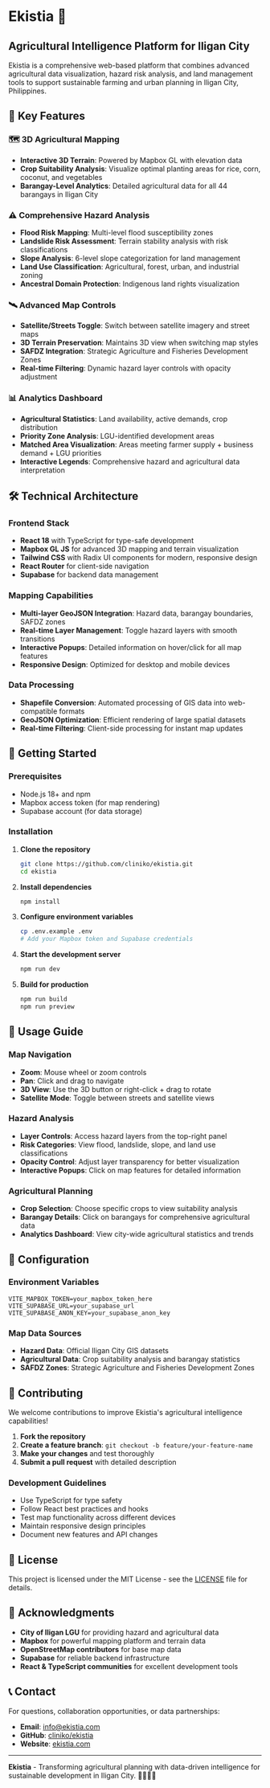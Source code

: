 # Ekistia 🌾

## Agricultural Intelligence Platform for Iligan City

Ekistia is a comprehensive web-based platform that combines advanced agricultural data visualization, hazard risk analysis, and land management tools to support sustainable farming and urban planning in Iligan City, Philippines.

## 🌟 Key Features

### 🗺️ **3D Agricultural Mapping**
- **Interactive 3D Terrain**: Powered by Mapbox GL with elevation data
- **Crop Suitability Analysis**: Visualize optimal planting areas for rice, corn, coconut, and vegetables
- **Barangay-Level Analytics**: Detailed agricultural data for all 44 barangays in Iligan City

### ⚠️ **Comprehensive Hazard Analysis**
- **Flood Risk Mapping**: Multi-level flood susceptibility zones
- **Landslide Risk Assessment**: Terrain stability analysis with risk classifications
- **Slope Analysis**: 6-level slope categorization for land management
- **Land Use Classification**: Agricultural, forest, urban, and industrial zoning
- **Ancestral Domain Protection**: Indigenous land rights visualization

### 🛰️ **Advanced Map Controls**
- **Satellite/Streets Toggle**: Switch between satellite imagery and street maps
- **3D Terrain Preservation**: Maintains 3D view when switching map styles
- **SAFDZ Integration**: Strategic Agriculture and Fisheries Development Zones
- **Real-time Filtering**: Dynamic hazard layer controls with opacity adjustment

### 📊 **Analytics Dashboard**
- **Agricultural Statistics**: Land availability, active demands, crop distribution
- **Priority Zone Analysis**: LGU-identified development areas
- **Matched Area Visualization**: Areas meeting farmer supply + business demand + LGU priorities
- **Interactive Legends**: Comprehensive hazard and agricultural data interpretation

## 🛠️ Technical Architecture

### **Frontend Stack**
- **React 18** with TypeScript for type-safe development
- **Mapbox GL JS** for advanced 3D mapping and terrain visualization
- **Tailwind CSS** with Radix UI components for modern, responsive design
- **React Router** for client-side navigation
- **Supabase** for backend data management

### **Mapping Capabilities**
- **Multi-layer GeoJSON Integration**: Hazard data, barangay boundaries, SAFDZ zones
- **Real-time Layer Management**: Toggle hazard layers with smooth transitions
- **Interactive Popups**: Detailed information on hover/click for all map features
- **Responsive Design**: Optimized for desktop and mobile devices

### **Data Processing**
- **Shapefile Conversion**: Automated processing of GIS data into web-compatible formats
- **GeoJSON Optimization**: Efficient rendering of large spatial datasets
- **Real-time Filtering**: Client-side processing for instant map updates

## 🚀 Getting Started

### Prerequisites
- Node.js 18+ and npm
- Mapbox access token (for map rendering)
- Supabase account (for data storage)

### Installation

1. **Clone the repository**
   ```bash
   git clone https://github.com/cliniko/ekistia.git
   cd ekistia
   ```

2. **Install dependencies**
   ```bash
   npm install
   ```

3. **Configure environment variables**
   ```bash
   cp .env.example .env
   # Add your Mapbox token and Supabase credentials
   ```

4. **Start the development server**
   ```bash
   npm run dev
   ```

5. **Build for production**
   ```bash
   npm run build
   npm run preview
   ```

## 📱 Usage Guide

### **Map Navigation**
- **Zoom**: Mouse wheel or zoom controls
- **Pan**: Click and drag to navigate
- **3D View**: Use the 3D button or right-click + drag to rotate
- **Satellite Mode**: Toggle between streets and satellite views

### **Hazard Analysis**
- **Layer Controls**: Access hazard layers from the top-right panel
- **Risk Categories**: View flood, landslide, slope, and land use classifications
- **Opacity Control**: Adjust layer transparency for better visualization
- **Interactive Popups**: Click on map features for detailed information

### **Agricultural Planning**
- **Crop Selection**: Choose specific crops to view suitability analysis
- **Barangay Details**: Click on barangays for comprehensive agricultural data
- **Analytics Dashboard**: View city-wide agricultural statistics and trends

## 🔧 Configuration

### **Environment Variables**
```env
VITE_MAPBOX_TOKEN=your_mapbox_token_here
VITE_SUPABASE_URL=your_supabase_url
VITE_SUPABASE_ANON_KEY=your_supabase_anon_key
```

### **Map Data Sources**
- **Hazard Data**: Official Iligan City GIS datasets
- **Agricultural Data**: Crop suitability analysis and barangay statistics
- **SAFDZ Zones**: Strategic Agriculture and Fisheries Development Zones

## 🤝 Contributing

We welcome contributions to improve Ekistia's agricultural intelligence capabilities!

1. **Fork the repository**
2. **Create a feature branch**: `git checkout -b feature/your-feature-name`
3. **Make your changes** and test thoroughly
4. **Submit a pull request** with detailed description

### **Development Guidelines**
- Use TypeScript for type safety
- Follow React best practices and hooks
- Test map functionality across different devices
- Maintain responsive design principles
- Document new features and API changes

## 📄 License

This project is licensed under the MIT License - see the [LICENSE](LICENSE) file for details.

## 🙏 Acknowledgments

- **City of Iligan LGU** for providing hazard and agricultural data
- **Mapbox** for powerful mapping platform and terrain data
- **OpenStreetMap contributors** for base map data
- **Supabase** for reliable backend infrastructure
- **React & TypeScript communities** for excellent development tools

## 📞 Contact

For questions, collaboration opportunities, or data partnerships:
- **Email**: info@ekistia.com
- **GitHub**: [cliniko/ekistia](https://github.com/cliniko/ekistia)
- **Website**: [ekistia.com](https://ekistia.com)

---

**Ekistia** - Transforming agricultural planning with data-driven intelligence for sustainable development in Iligan City. 🌱📍🇵🇭
